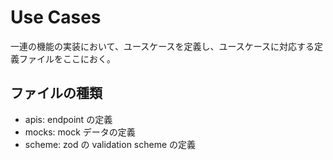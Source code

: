 # Use Cases

一連の機能の実装において、ユースケースを定義し、ユースケースに対応する定義ファイルをここにおく。

## ファイルの種類

- apis: endpoint の定義
- mocks: mock データの定義
- scheme: zod の validation scheme の定義
